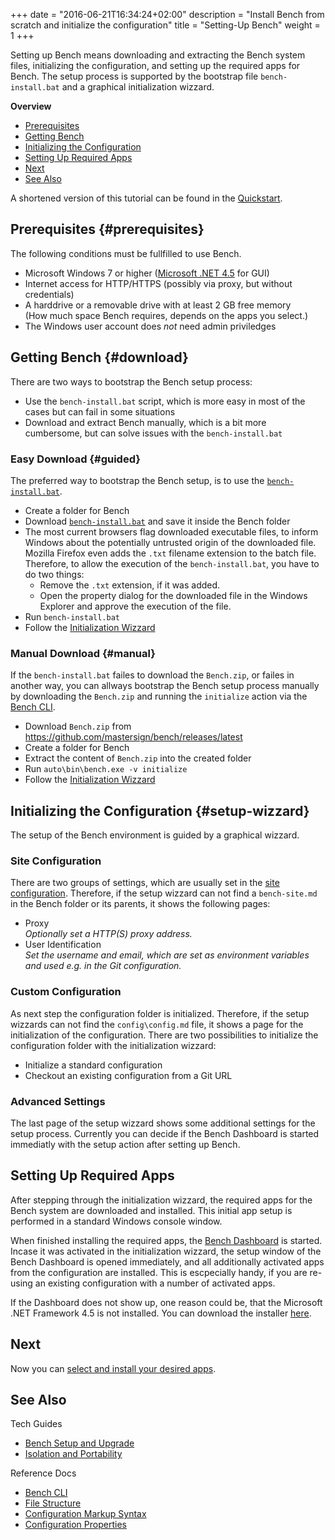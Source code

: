 +++
date = "2016-06-21T16:34:24+02:00"
description = "Install Bench from scratch and initialize the configuration"
title = "Setting-Up Bench"
weight = 1
+++

[bench-install]: https://github.com/mastersign/bench/raw/master/res/bench-install.bat
[config]: /ref/config
[select-apps]: /tutorial/apps
[Bench CLI]: /ref/bench-cli
[.NET45]: https://www.microsoft.com/download/details.aspx?id=30653

Setting up Bench means downloading and extracting the Bench system files,
initializing the configuration, and setting up the required apps for Bench.
The setup process is supported by the bootstrap file `bench-install.bat`
and a graphical initialization wizzard.
<!--more-->

**Overview**

* [Prerequisites](#prerequisites)
* [Getting Bench](#download)
* [Initializing the Configuration](#setup-wizzard)
* [Setting Up Required Apps](#setting-up-required-apps)
* [Next](#next)
* [See Also](#see-also)

A shortened version of this tutorial can be found in the
[Quickstart](/start/install).

## Prerequisites {#prerequisites}
The following conditions must be fullfilled to use Bench.

* Microsoft Windows 7 or higher ([Microsoft .NET 4.5][.NET45] for GUI)
* Internet access for HTTP/HTTPS (possibly via proxy, but without credentials)
* A harddrive or a removable drive with at least 2 GB free memory  
  (How much space Bench requires, depends on the apps you select.)
* The Windows user account does _not_ need admin priviledges

## Getting Bench {#download}
There are two ways to bootstrap the Bench setup process:

* Use the `bench-install.bat` script,
  which is more easy in most of the cases but can fail in some situations
* Download and extract Bench manually,
  which is a bit more cumbersome, but can solve issues
  with the `bench-install.bat`

### Easy Download {#guided}
The preferred way to bootstrap the Bench setup, is to use the
[`bench-install.bat`][bench-install].

* Create a folder for Bench
* Download [`bench-install.bat`][bench-install]
  and save it inside the Bench folder
* The most current browsers flag downloaded executable files,
  to inform Windows about the potentially untrusted origin of the downloaded file.
  Mozilla Firefox even adds the `.txt` filename extension to the batch file.
  Therefore, to allow the execution of the `bench-install.bat`,
  you have to do two things:
    + Remove the `.txt` extension, if it was added.
    + Open the property dialog for the downloaded file in the Windows Explorer
      and approve the execution of the file.
* Run `bench-install.bat`
* Follow the [Initialization Wizzard](#setup-wizzard)

### Manual Download {#manual}
If the `bench-install.bat` failes to download the `Bench.zip`,
or failes in another way, you can allways bootstrap the Bench setup process
manually by downloading the `Bench.zip` and running the `initialize` action
via the [Bench CLI][].

* Download `Bench.zip` from
  <https://github.com/mastersign/bench/releases/latest>
* Create a folder for Bench
* Extract the content of `Bench.zip` into the created folder
* Run `auto\bin\bench.exe -v initialize`
* Follow the [Initialization Wizzard](#setup-wizzard)

## Initializing the Configuration {#setup-wizzard}
The setup of the Bench environment is guided by a graphical wizzard.

### Site Configuration
There are two groups of settings, which are usually set in the
[site configuration][config].
Therefore, if the setup wizzard can not find a `bench-site.md`
in the Bench folder or its parents, it shows the following pages:

* Proxy  
  _Optionally set a HTTP(S) proxy address._
* User Identification  
  _Set the username and email, which are set as environment variables
  and used e.g. in the Git configuration._

### Custom Configuration
As next step the configuration folder is initialized.
Therefore, if the setup wizzards can not find the `config\config.md` file,
it shows a page for the initialization of the configuration.
There are two possibilities to initialize the configuration folder
with the initialization wizzard:

* Initialize a standard configuration
* Checkout an existing configuration from a Git URL

### Advanced Settings
The last page of the setup wizzard shows some additional settings
for the setup process.
Currently you can decide if the Bench Dashboard is started immediatly
with the setup action after setting up Bench.

## Setting Up Required Apps
After stepping through the initialization wizzard, the required apps for
the Bench system are downloaded and installed.
This initial app setup is performed in a standard Windows console window.

When finished installing the required apps, the [Bench Dashboard](/ref/dashboard)
is started.
Incase it was activated in the initialization wizzard, the setup window of the
Bench Dashboard is opened immediately, and all additionally activated apps
from the configuration are installed.
This is escpecially handy, if you are re-using an existing configuration
with a number of activated apps.

If the Dashboard does not show up, one reason could be, that the
Microsoft .NET Framework 4.5 is not installed.
You can download the installer [here][.NET45].

## Next
Now you can [select and install your desired apps][select-apps].

## See Also

Tech Guides

* [Bench Setup and Upgrade](/guide/setup)
* [Isolation and Portability](/guide/isolation)

Reference Docs

* [Bench CLI](/ref/bench-cli)
* [File Structure](/ref/file-structure)
* [Configuration Markup Syntax](/ref/markup-syntax)
* [Configuration Properties](/ref/config)
